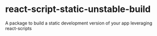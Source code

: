 # react-script-static-unstable-build
A package to build a static development version of your app leveraging react-scripts
